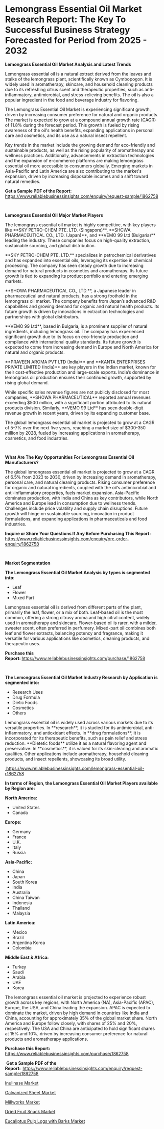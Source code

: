 <p><h1>Lemongrass Essential Oil Market Research Report: The Key To Successful Business Strategy Forecasted for Period from 2025 - 2032</h1></p><p><strong>Lemongrass Essential Oil Market Analysis and Latest Trends</strong></p>
<p><p>Lemongrass essential oil is a natural extract derived from the leaves and stalks of the lemongrass plant, scientifically known as Cymbopogon. It is widely used in aromatherapy, skincare, and household cleaning products due to its refreshing citrus scent and therapeutic properties, such as anti-inflammatory, antimicrobial, and stress-relieving benefits. The oil is also a popular ingredient in the food and beverage industry for flavoring.</p><p>The Lemongrass Essential Oil Market is experiencing significant growth, driven by increasing consumer preference for natural and organic products. The market is expected to grow at a compound annual growth rate (CAGR) of 11.8% during the forecast period. This growth is fueled by rising awareness of the oil's health benefits, expanding applications in personal care and cosmetics, and its use as a natural insect repellent.</p><p>Key trends in the market include the growing demand for eco-friendly and sustainable products, as well as the rising popularity of aromatherapy and wellness practices. Additionally, advancements in extraction technologies and the expansion of e-commerce platforms are making lemongrass essential oil more accessible to consumers globally. Emerging markets in Asia-Pacific and Latin America are also contributing to the market's expansion, driven by increasing disposable incomes and a shift toward natural remedies.</p></p>
<p><strong>Get a Sample PDF of the Report:&nbsp;</strong> <a href="https://www.reliablebusinessinsights.com/enquiry/request-sample/1862758?utm_campaign=1877&utm_medium=2&utm_source=Github&utm_content=ia&utm_term=24012025&utm_id=lemongrass-essential-oil">https://www.reliablebusinessinsights.com/enquiry/request-sample/1862758</a></p>
<p>&nbsp;</p>
<p><strong>Lemongrass Essential Oil Major Market Players</strong></p>
<p><p>The lemongrass essential oil market is highly competitive, with key players like **SKY PETRO-CHEM PTE. LTD. (Singapore)**, **SHOWA PHARMACEUTICAL CO., LTD. (Japan)**, and **VEMO 99 Ltd (Bulgaria)** leading the industry. These companies focus on high-quality extraction, sustainable sourcing, and global distribution. </p><p>**SKY PETRO-CHEM PTE. LTD.** specializes in petrochemical derivatives and has expanded into essential oils, leveraging its expertise in chemical processing. The company has seen steady growth due to increasing demand for natural products in cosmetics and aromatherapy. Its future growth is tied to expanding its product portfolio and entering emerging markets.</p><p>**SHOWA PHARMACEUTICAL CO., LTD.**, a Japanese leader in pharmaceutical and natural products, has a strong foothold in the lemongrass oil market. The company benefits from Japan’s advanced R&D capabilities and growing demand for organic and natural health products. Its future growth is driven by innovations in extraction technologies and partnerships with global distributors.</p><p>**VEMO 99 Ltd**, based in Bulgaria, is a prominent supplier of natural ingredients, including lemongrass oil. The company has experienced significant growth due to its focus on eco-friendly production and compliance with international quality standards. Its future growth is expected to come from increasing demand in Europe and North America for natural and organic products.</p><p>**PRAVEEN AROMA PVT LTD (India)** and **KANTA ENTERPRISES PRIVATE LIMITED (India)** are key players in the Indian market, known for their cost-effective production and large-scale exports. India’s dominance in lemongrass oil production ensures their continued growth, supported by rising global demand.</p><p>While specific sales revenue figures are not publicly disclosed for most companies, **SHOWA PHARMACEUTICAL** reported annual revenues exceeding $500 million, with a significant portion attributed to its natural products division. Similarly, **VEMO 99 Ltd** has seen double-digit revenue growth in recent years, driven by its expanding customer base.</p><p>The global lemongrass essential oil market is projected to grow at a CAGR of 5-7% over the next five years, reaching a market size of $300-350 million by 2028, fueled by increasing applications in aromatherapy, cosmetics, and food industries.</p></p>
<p>&nbsp;</p>
<p><strong>What Are The Key Opportunities For Lemongrass Essential Oil Manufacturers?</strong></p>
<p><p>The global lemongrass essential oil market is projected to grow at a CAGR of 6.5% from 2023 to 2030, driven by increasing demand in aromatherapy, personal care, and natural cleaning products. Rising consumer preference for organic and natural ingredients, coupled with the oil's antimicrobial and anti-inflammatory properties, fuels market expansion. Asia-Pacific dominates production, with India and China as key contributors, while North America and Europe lead in consumption due to wellness trends. Challenges include price volatility and supply chain disruptions. Future growth will hinge on sustainable sourcing, innovation in product formulations, and expanding applications in pharmaceuticals and food industries.</p></p>
<p><strong>Inquire or Share Your Questions If Any Before Purchasing This Report:</strong> <a href="https://www.reliablebusinessinsights.com/enquiry/pre-order-enquiry/1862758?utm_campaign=1877&utm_medium=2&utm_source=Github&utm_content=ia&utm_term=24012025&utm_id=lemongrass-essential-oil">https://www.reliablebusinessinsights.com/enquiry/pre-order-enquiry/1862758</a></p>
<p>&nbsp;</p>
<p><strong>Market Segmentation</strong></p>
<p><strong>The Lemongrass Essential Oil Market Analysis by types is segmented into:</strong></p>
<p><ul><li>Leaf</li><li>Flower</li><li>Mixed Part</li></ul></p>
<p><p>Lemongrass essential oil is derived from different parts of the plant, primarily the leaf, flower, or a mix of both. Leaf-based oil is the most common, offering a strong citrusy aroma and high citral content, widely used in aromatherapy and skincare. Flower-based oil is rarer, with a milder, sweeter scent, often preferred in perfumery. Mixed-part oil combines both leaf and flower extracts, balancing potency and fragrance, making it versatile for various applications like cosmetics, cleaning products, and therapeutic uses.</p></p>
<p><strong>Purchase this Report:&nbsp;</strong><a href="https://www.reliablebusinessinsights.com/purchase/1862758?utm_campaign=1877&utm_medium=2&utm_source=Github&utm_content=ia&utm_term=24012025&utm_id=lemongrass-essential-oil">https://www.reliablebusinessinsights.com/purchase/1862758</a></p>
<p>&nbsp;</p>
<p><strong>The Lemongrass Essential Oil Market Industry Research by Application is segmented into:</strong></p>
<p><ul><li>Research Uses</li><li>Drug Formula</li><li>Dietic Foods</li><li>Cosmetics</li><li>Others</li></ul></p>
<p><p>Lemongrass essential oil is widely used across various markets due to its versatile properties. In **research**, it is studied for its antimicrobial, anti-inflammatory, and antioxidant effects. In **drug formulations**, it is incorporated for its therapeutic benefits, such as pain relief and stress reduction. **Dietetic foods** utilize it as a natural flavoring agent and preservative. In **cosmetics**, it is valued for its skin-clearing and aromatic qualities. Other applications include aromatherapy, household cleaning products, and insect repellents, showcasing its broad utility.</p></p>
<p><a href="https://www.reliablebusinessinsights.com/lemongrass-essential-oil-r1862758?utm_campaign=1877&utm_medium=2&utm_source=Github&utm_content=ia&utm_term=24012025&utm_id=lemongrass-essential-oil">&nbsp;https://www.reliablebusinessinsights.com/lemongrass-essential-oil-r1862758</a></p>
<p><strong>In terms of Region, the Lemongrass Essential Oil Market Players available by Region are:</strong></p>
<p>
    <p> <strong> North America: </strong>
        <ul>
            <li>United States</li>
            <li>Canada</li>
        </ul>
        </p> 
    <p> <strong> Europe: </strong>
        <ul>
            <li>Germany</li>
            <li>France</li>
            <li>U.K.</li>
            <li>Italy</li>
            <li>Russia</li>
        </ul>
        </p> 
    <p> <strong> Asia-Pacific: </strong>
        <ul>
            <li>China</li>
            <li>Japan</li>
            <li>South Korea</li>
            <li>India</li>
            <li>Australia</li>
            <li>China Taiwan</li>
            <li>Indonesia</li>
            <li>Thailand</li>
            <li>Malaysia</li>
        </ul>
        </p> 
    <p> <strong> Latin America: </strong>
        <ul>
            <li>Mexico</li>
            <li>Brazil</li>
            <li>Argentina Korea</li>
            <li>Colombia</li>
        </ul>
        </p> 
    <p> <strong> Middle East & Africa: </strong>
        <ul>
            <li>Turkey</li>
            <li>Saudi</li>
            <li>Arabia</li>
            <li>UAE</li>
            <li>Korea</li>
        </ul>
    </p>
    </p>
<p><p>The lemongrass essential oil market is projected to experience robust growth across key regions, with North America (NA), Asia-Pacific (APAC), Europe, the USA, and China leading the expansion. APAC is expected to dominate the market, driven by high demand in countries like India and China, accounting for approximately 35% of the global market share. North America and Europe follow closely, with shares of 25% and 20%, respectively. The USA and China are anticipated to hold significant shares at 15% and 10%, driven by increasing consumer preference for natural products and aromatherapy applications.</p></p>
<p><strong>Purchase this Report: </strong><a href="https://www.reliablebusinessinsights.com/purchase/1862758?utm_campaign=1877&utm_medium=2&utm_source=Github&utm_content=ia&utm_term=24012025&utm_id=lemongrass-essential-oil">https://www.reliablebusinessinsights.com/purchase/1862758</a></p>
<p>&nbsp;<strong>Get a Sample PDF of the Report:&nbsp;&nbsp;</strong><a href="https://www.reliablebusinessinsights.com/enquiry/request-sample/1862758?utm_campaign=1877&utm_medium=2&utm_source=Github&utm_content=ia&utm_term=24012025&utm_id=lemongrass-essential-oil">https://www.reliablebusinessinsights.com/enquiry/request-sample/1862758</a></p>
<p><strong></strong></p>
<p><p><a href="https://github.com/laajzervo/Market-Research-Report-List-1/blob/main/inulinase-market.md?utm_campaign=1877&utm_medium=2&utm_source=Github&utm_content=ia&utm_term=24012025&utm_id=lemongrass-essential-oil">Inulinase Market</a></p><p><a href="https://github.com/ivannakkaiivanna82/Market-Research-Report-List-1/blob/main/galvanized-sheet-market.md?utm_campaign=1877&utm_medium=2&utm_source=Github&utm_content=ia&utm_term=24012025&utm_id=lemongrass-essential-oil">Galvanized Sheet Market</a></p><p><a href="https://www.linkedin.com/pulse/current-evaluation-future-outlook-millworks-market-anticipated-dnydc?utm_campaign=1877&utm_medium=2&utm_source=Github&utm_content=ia&utm_term=24012025&utm_id=lemongrass-essential-oil">Millworks Market</a></p><p><a href="https://www.linkedin.com/pulse/comprehensive-study-dried-fruit-snack-market-projected-ggrof?utm_campaign=1877&utm_medium=2&utm_source=Github&utm_content=ia&utm_term=24012025&utm_id=lemongrass-essential-oil">Dried Fruit Snack Market</a></p><p><a href="https://www.linkedin.com/pulse/analyzing-eucaliptus-pulp-logs-barks-market-2025-2032-comprehensive-zqn5e?utm_campaign=1877&utm_medium=2&utm_source=Github&utm_content=ia&utm_term=24012025&utm_id=lemongrass-essential-oil">Eucaliptus Pulp Logs with Barks Market</a></p></p>